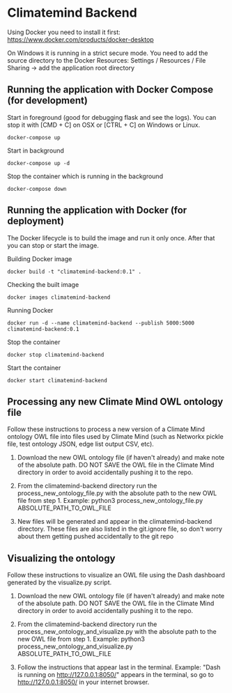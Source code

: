 # Climatemind Backend

Using Docker you need to install it first: https://www.docker.com/products/docker-desktop

On Windows it is running in a strict secure mode. You need to add the source directory to the Docker Resources: Settings / Resources / File Sharing -> add the application root directory

## Running the application with Docker Compose (for development)

Start in foreground (good for debugging flask and see the logs). You can stop it with [CMD + C] on OSX or [CTRL + C] on Windows or Linux.
 
    docker-compose up
    
Start in background

    docker-compose up -d
    
Stop the container which is running in the background

    docker-compose down

## Running the application with Docker (for deployment)

The Docker lifecycle is to build the image and run it only once. After that you can stop or start the image. 

Building Docker image

    docker build -t "climatemind-backend:0.1" .
    
Checking the built image

    docker images climatemind-backend
    
Running Docker

    docker run -d --name climatemind-backend --publish 5000:5000 climatemind-backend:0.1

Stop the container

    docker stop climatemind-backend
    
Start the container

    docker start climatemind-backend


## Processing any new Climate Mind OWL ontology file

Follow these instructions to process a new version of a Climate Mind ontology OWL file into files used by Climate Mind (such as Networkx pickle file, test ontology JSON, edge list output CSV, etc). 

1. Download the new OWL ontology file (if haven't already) and make note of the absolute path. DO NOT SAVE the OWL file in the Climate Mind directory in order to avoid accidentally pushing it to the repo.

2. From the climatemind-backend directory run the process_new_ontology_file.py with the absolute path to the new OWL file from step 1. 
    Example: python3 process_new_ontology_file.py ABSOLUTE_PATH_TO_OWL_FILE

3. New files will be generated and appear in the climatemind-backend directory. These files are also listed in the git.ignore file, so don't worry about them getting pushed accidentally to the git repo


## Visualizing the ontology

Follow these instructions to visualize an OWL file using the Dash dashboard generated by the visualize.py script.

1. Download the new OWL ontology file (if haven't already) and make note of the absolute path. DO NOT SAVE the OWL file in the Climate Mind directory in order to avoid accidentally pushing it to the repo.

2. From the climatemind-backend directory run the process_new_ontology_and_visualize.py with the absolute path to the new OWL file from step 1. 
    Example: python3 process_new_ontology_and_visualize.py ABSOLUTE_PATH_TO_OWL_FILE

3. Follow the instructions that appear last in the terminal. 
    Example: "Dash is running on http://127.0.0.1:8050/" appears in the terminal, so go to http://127.0.0.1:8050/ in your internet browser.


